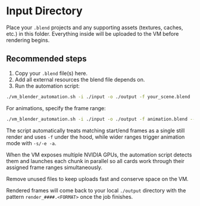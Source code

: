 # Input Directory

Place your `.blend` projects and any supporting assets (textures, caches, etc.) in this folder. Everything inside will be uploaded to the VM before rendering begins.

## Recommended steps

1. Copy your `.blend` file(s) here.
2. Add all external resources the blend file depends on.
3. Run the automation script:

```bash
./vm_blender_automation.sh -i ./input -o ./output -f your_scene.blend
```

For animations, specify the frame range:

```bash
./vm_blender_automation.sh -i ./input -o ./output -f animation.blend --frame-start 1 --frame-end 250
```

The script automatically treats matching start/end frames as a single still render and uses `-f` under the hood, while wider ranges trigger animation mode with `-s/-e -a`.

When the VM exposes multiple NVIDIA GPUs, the automation script detects them and launches each chunk in parallel so all cards work through their assigned frame ranges simultaneously.

Remove unused files to keep uploads fast and conserve space on the VM.

Rendered frames will come back to your local `./output` directory with the pattern `render_####.<FORMAT>` once the job finishes.
